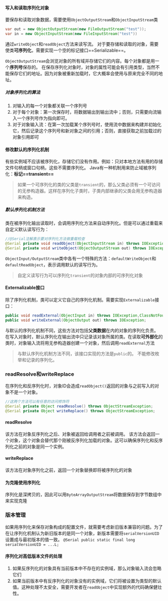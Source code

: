 #### 写入和读取序列化对象
要保存和读取对象数据，需要使用`ObjectOutputStream`和`ObjectInputStream`类
```java
var out = new ObjectOutputStream(new FileOutputStream("test"));
var in = new ObjectInputStream(new FileInputStream("test"))
```
通过`writeObject`和`readObject`方法来读写流。
对于要存储和读取的对象，需要使类**可序列化**，需要实现一个空的标记接口==Serializable==。

`ObjectOutputStream`会浏览对象的所有域并存储它们的内容。每个对象都是用一个**序列号**保存的。
在保存序列化对象时，对象的属性可能会有引用类型，当然不能保存它们的地址。因为对象被重新加载时，它大概率会使用与原来完全不同的地址。
##### 对象序列化的算法
1. 对输入的每一个对象都关联一个序列号
2. 对于每个对象：第一次保存时，将数据输出到输出流中；否则，只需要向流输入一个序列号作为指向即可。
3. 对于对象输入流：在第一次加载某个序列号时，使用流中数据来构建并初始化它，然后记录这个序列号和新对象之间的引用；否则，直接获取之前加载过的对象引用即可
#### 修改默认的序列化机制
有些实例域不应该被序列化，存储它们没有作用。例如：只对本地方法有用的存储文件句柄或窗口句柄，这些不需要序列化。
Java有一种机制用来防止域被序列化：**标记==transient==**
>如果一个可序列化的类的父类是`transient`的，那么父类必须有一个可访问的无参构造器。这样在序列化子类时，子类内部继承的父类会用无参构造器来构造。
##### 默认序列化机制方法
类在被序列化输出读取时，会调用序列化方法来自动序列化。但是可以通过重载来自定义默认读写行为：
```java
//@Serial注解表示要对序列化方法做重载检查
@Serial private void readObject(ObjectInputStream in) throws IOException,ClassNotFoundException;
@Serial private void writeObject(ObjectOutputStream out) throws IOException;
```
`ObjectInput/OutputStream`类中各有一个特殊的方法：`defaultWriteObject`和`defaultReadObject`，表示调用默认的读写行为。
>自定义读写行为可以序列化`transient`的对象内部的可序列化对象

#### Externalizable接口
除了序列化机制，类可以定义它自己的序列化机制。需要实现`Externalizable`接口：
```java
public void readExternal(ObjectInput in) throws IOException,ClassNotFoundException;
public void writeExternal(ObjectOutput out) throws IOException;
```
与默认的序列化机制不同，这些方法对包括**父类数据**在内的对象的序列化负责。
在写入对象时，默认序列化在输出流中只记录该对象所属的类。在读取**可外部化**的类时，对象输入流将用无参构造器创建一个对象，然后调用`readExternal`方法
>与默认序列化机制方法不同，该接口实现的方法是`public`的。
>不能修改枚举和记录的序列化。

### readResolve和writeReplace
在序列化和反序列化时，对象ID会造成`readObject()`返回的对象与之前写入的对象不是一个对象。
```java
//这两个方法可以有任意的访问修饰符
@Serial private Object readResolve() throws ObjectStreamException;
@Serial private Object writeReplace() throws ObjectStreamException;
```
#### readResolve
该方法在对象反序列化之后、对象被返回给调用者之前被调用。
该方法会返回一个对象，这个对象会替代那个刚被反序列化加载的对象。这可以确保序列化和反序列化之前的对象是同一个实例。
#### writeReplace
该方法在对象序列化之前，返回一个对象替换即将被序列化的对象
#### 为克隆使用序列化
序列化是深拷贝的，因此可以用`ByteArrayOutputStream`将数据保存到字节数组中来实现克隆
### 版本管理
如果用序列化来保存对象构成的配置文件，就需要考虑新旧版本兼容的问题。为了在让序列化机制认为新旧版本的是同一个对象，新版本需要将`serialVersionUID`设置成与最初版本的值一致。
`@Serial public static final long serialVersionUID = ...L;`
#### 序列化对高低版本文件的处理
1. 如果反序列化的对象具有当前版本中不存在的实例域，那么对象输入流会忽略它们
2. 如果当前版本中有反序列化的对象没有的实例域，它们将被设置为类型的默认值。这种处理不太安全，需要开发者在`readObject`中实现额外的代码确保健壮性。